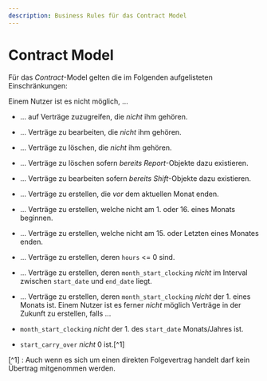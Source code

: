 ```yaml
---
description: Business Rules für das Contract Model
---
```


# Contract Model

Für das _Contract_-Model gelten die im Folgenden aufgelisteten Einschränkungen:

Einem Nutzer ist es nicht möglich, ...

* ... auf Verträge zuzugreifen, die _nicht_ ihm gehören.
* ... Verträge zu bearbeiten, die _nicht_ ihm gehören.
* ... Verträge zu löschen, die _nicht_ ihm gehören.
* ... Verträge zu löschen sofern _bereits_ _Report_-Objekte dazu existieren.
* ... Verträge zu bearbeiten sofern _bereits_ _Shift_-Objekte dazu existieren.
* ... Verträge zu erstellen, die _vor_ dem aktuellen Monat enden.
* ... Verträge zu erstellen, welche nicht am 1. oder 16. eines Monats beginnen.
* ... Verträge zu erstellen, welche nicht am 15. oder Letzten eines Monates enden.
* ... Verträge zu erstellen, deren `hours` &lt;= 0 sind.
* ... Verträge zu erstellen, deren `month_start_clocking` _nicht_ im Interval zwischen `start_date` und `end_date` liegt.
* ... Verträge zu erstellen, deren `month_start_clocking` _nicht_ der 1. eines Monats ist.
Einem Nutzer ist es ferner _nicht_ möglich Verträge in der Zukunft zu erstellen, falls ...

* `month_start_clocking` _nicht_ der 1. des `start_date` Monats/Jahres ist.
* `start_carry_over` _nicht_ 0 ist.[^1] 


[^1] : Auch wenn es sich um einen direkten Folgevertrag handelt darf kein Übertrag mitgenommen werden.


